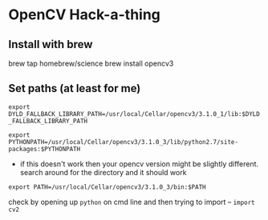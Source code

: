 # OpenCV Hack-a-thing

## Install with brew
brew tap homebrew/science
brew install opencv3

## Set paths (at least for me)
`export DYLD_FALLBACK_LIBRARY_PATH=/usr/local/Cellar/opencv3/3.1.0_1/lib:$DYLD_FALLBACK_LIBRARY_PATH`

`export PYTHONPATH=/usr/local/Cellar/opencv3/3.1.0_3/lib/python2.7/site-packages:$PYTHONPATH`
- if this doesn't work then your opencv version might be slightly different. search around for the directory and it should work

`export PATH=/usr/local/Cellar/opencv3/3.1.0_3/bin:$PATH`


check by opening up `python` on cmd line and then trying to import – `import cv2`
